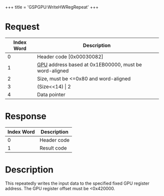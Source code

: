 +++
title = 'GSPGPU:WriteHWRegRepeat'
+++

# Request

| Index Word | Description                                                             |
|------------|-------------------------------------------------------------------------|
| 0          | Header code \[0x00030082\]                                              |
| 1          | [GPU](categories/GPU "wikilink") address based at 0x1EB00000, must be word-aligned |
| 2          | Size, must be \<=0x80 and word-aligned                                  |
| 3          | (Size\<\<14) \| 2                                                       |
| 4          | Data pointer                                                            |

# Response

| Index Word | Description |
|------------|-------------|
| 0          | Header code |
| 1          | Result code |

# Description

This repeatedly writes the input data to the specified fixed GPU
register address. The GPU register offset must be \<0x420000.
